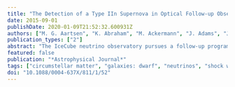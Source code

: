 ```yaml
---
title: "The Detection of a Type IIn Supernova in Optical Follow-up Observations of IceCube Neutrino Events"
date: 2015-09-01
publishDate: 2020-01-09T21:52:32.600931Z
authors: ["M. G. Aartsen", "K. Abraham", "M. Ackermann", "J. Adams", "J. A. Aguilar", "M. Ahlers", "M. Ahrens", "D. Altmann", "T. Anderson", "M. Archinger", "C. Arguelles", "T. C. Arlen", "J. Auffenberg", "X. Bai", "S. W. Barwick", "V. Baum", "R. Bay", "J. J. Beatty", "J. Becker Tjus", "K. -H. Becker", "E. Beiser", "S. BenZvi", "P. Berghaus", "D. Berley", "E. Bernardini", "A. Bernhard", "D. Z. Besson", "G. Binder", "D. Bindig", "M. Bissok", "E. Blaufuss", "J. Blumenthal", "D. J. Boersma", "C. Bohm", "M. Börner", "F. Bos", "D. Bose", "S. Böser", "O. Botner", "J. Braun", "L. Brayeur", "H. -P. Bretz", "A. M. Brown", "N. Buzinsky", "J. Casey", "M. Casier", "E. Cheung", "D. Chirkin", "A. Christov", "B. Christy", "K. Clark", "L. Classen", "S. Coenders", "D. F. Cowen", "A. H. Cruz Silva", "J. Daughhetee", "J. C. Davis", "M. Day", "J. P. A. M. de André", "C. De Clercq", "H. Dembinski", "S. De Ridder", "P. Desiati", "K. D. de Vries", "G. de Wasseige", "M. de With", "T. DeYoung", "J. C. Dı́az-Vélez", "J. P. Dumm", "M. Dunkman", "R. Eagan", "B. Eberhardt", "T. Ehrhardt", "B. Eichmann", "S. Euler", "P. A. Evenson", "O. Fadiran", "S. Fahey", "A. R. Fazely", "A. Fedynitch", "J. Feintzeig", "J. Felde", "K. Filimonov", "C. Finley", "T. Fischer-Wasels", "S. Flis", "T. Fuchs", "M. Glagla", "T. K. Gaisser", "R. Gaior", "J. Gallagher", "L. Gerhardt", "K. Ghorbani", "D. Gier", "L. Gladstone", "T. Glüsenkamp", "A. Goldschmidt", "G. Golup", "J. G. Gonzalez", "D. Góra", "D. Grant", "P. Gretskov", "J. C. Groh", "A. Gross", "C. Ha", "C. Haack", "A. Haj Ismail", "A. Hallgren", "F. Halzen", "B. Hansmann", "K. Hanson", "D. Hebecker", "D. Heereman", "K. Helbing", "R. Hellauer", "D. Hellwig", "S. Hickford", "J. Hignight", "G. C. Hill", "K. D. Hoffman", "R. Hoffmann", "K. Holzapfe", "A. Homeier", "K. Hoshina", "F. Huang", "M. Huber", "W. Huelsnitz", "P. O. Hulth", "K. Hultqvist", "S. In", "A. Ishihara", "E. Jacobi", "G. S. Japaridze", "K. Jero", "M. Jurkovic", "B. Kaminsky", "A. Kappes", "T. Karg", "A. Karle", "M. Kauer", "A. Keivani", "J. L. Kelley", "J. Kemp", "A. Kheirandish", "J. Kiryluk", "J. Kläs", "S. R. Klein", "G. Kohnen", "R. Koirala", "H. Kolanoski", "R. Konietz", "A. Koob", "L. Köpke", "C. Kopper", "S. Kopper", "D. J. Koskinen", "M. Kowalski", "K. Krings", "G. Kroll", "M. Kroll", "J. Kunnen", "N. Kurahashi", "T. Kuwabara", "M. Labare", "J. L. Lanfranchi", "M. J. Larson", "M. Lesiak-Bzdak", "M. Leuermann", "J. Leuner", "J. Lünemann", "J. Madsen", "G. Maggi", "K. B. M. Mahn", "R. Maruyama", "K. Mase", "H. S. Matis", "R. Maunu", "F. McNally", "K. Meagher", "M. Medici", "A. Meli", "T. Menne", "G. Merino", "T. Meures", "S. Miarecki", "E. Middell", "E. Middlemas", "J. Miller", "L. Mohrmann", "T. Montaruli", "R. Morse", "R. Nahnhauer", "U. Naumann", "H. Niederhausen", "S. C. Nowicki", "D. R. Nygren", "A. Obertacke", "A. Olivas", "A. Omairat", "A. O'Murchadha", "T. Palczewski", "H. Pandya", "L. Paul", "J. A. Pepper", "C. Pérez de los Heros", "C. Pfendner", "D. Pieloth", "E. Pinat", "J. Posselt", "P. B. Price", "G. T. Przybylski", "J. Pütz", "M. Quinnan", "L. Rädel", "M. Rameez", "K. Rawlins", "P. Redl", "R. Reimann", "M. Relich", "E. Resconi", "W. Rhode", "M. Richman", "S. Richter", "B. Riedel", "S. Robertson", "M. Rongen", "C. Rott", "T. Ruhe", "D. Ryckbosch", "S. M. Saba", "L. Sabbatini", "H. -G. Sander", "A. Sand rock", "J. Sandroos", "S. Sarkar", "K. Schatto", "F. Scheriau", "M. Schimp", "T. Schmidt", "M. Schmitz", "S. Schoenen", "S. Schöneberg", "A. Schönwald", "A. Schukraft", "L. Schulte", "D. Seckel", "S. Seunarine", "R. Shanidze", "M. W. E. Smith", "D. Soldin", "G. M. Spiczak", "C. Spiering", "M. Stahlberg", "M. Stamatikos", "T. Stanev", "N. A. Stanisha", "A. Stasik", "T. Stezelberger", "R. G. Stokstad", "A. Stössl", "E. A. Strahler", "R. Ström", "N. L. Strotjohann", "G. W. Sullivan", "M. Sutherland", "H. Taavola", "I. Taboada", "S. Ter-Antonyan", "A. Terliuk", "́ G. Teši", "S. Tilav", "P. A. Toale", "M. N. Tobin", "D. Tosi", "M. Tselengidou", "A. Turcati", "E. Unger", "M. Usner", "S. Vallecorsa", "N. van Eijndhoven", "J. Vandenbroucke", "J. van Santen", "S. Vanheule", "J. Veenkamp", "M. Vehring", "M. Voge", "M. Vraeghe", "C. Walck", "M. Wallraff", "N. Wandkowsky", "Ch. Weaver", "C. Wendt", "S. Westerhoff", "B. J. Whelan", "N. Whitehorn", "C. Wichary", "K. Wiebe", "C. H. Wiebusch", "L. Wille", "D. R. Williams", "H. Wissing", "M. Wolf", "T. R. Wood", "K. Woschnagg", "D. L. Xu", "X. W. Xu", "Y. Xu", "J. P. Yanez", "G. Yodh", "S. Yoshida", "P. Zarzhitsky", "M. Zoll", "IceCube Collaboration", "Eran O. Ofek", "Mansi M. Kasliwal", "Peter E. Nugent", "Iair Arcavi", "Joshua S. Bloom", "Shrinivas R. Kulkarni", "Daniel A. Perley", "Tom Barlow", "Assaf Horesh", "Avishay Gal-Yam", "D. A. Howell", "Ben Dilday", "PTF Collaboration", "Phil A. Evans", "Jamie A. Kennea", "Swift Collaboration", "W. S. Burgett", "K. C. Chambers", "N. Kaiser", "C. Waters", "H. Flewelling", "J. L. Tonry", "A. Rest", "S. J. Smartt", "Pan-STARRS1 Science Consortium"]
publication_types: ["2"]
abstract: "The IceCube neutrino observatory pursues a follow-up program selecting interesting neutrino events in real-time and issuing alerts for electromagnetic follow-up observations. In 2012 March, the most significant neutrino alert during the first three years of operation was issued by IceCube. In the follow-up observations performed by the Palomar Transient Factory (PTF), a Type IIn supernova (SN IIn) PTF12csy was found 0.°2 away from the neutrino alert direction, with an error radius of 0.°54. It has a redshift of z = 0.0684, corresponding to a luminosity distance of about 300 Mpc and the Pan-STARRS1 survey shows that its explosion time was at least 158 days (in host galaxy rest frame) before the neutrino alert, so that a causal connection is unlikely. The a posteriori significance of the chance detection of both the neutrinos and the SN at any epoch is 2.2 σ within IceCube's 2011/12 data acquisition season. Also, a complementary neutrino analysis reveals no long-term signal over the course of one year. Therefore, we consider the SN detection coincidental and the neutrinos uncorrelated to the SN. However, the SN is unusual and interesting by itself: it is luminous and energetic, bearing strong resemblance to the SN IIn 2010jl, and shows signs of interaction of the SN ejecta with a dense circumstellar medium. High-energy neutrino emission is expected in models of diffusive shock acceleration, but at a low, non-detectable level for this specific SN. In this paper, we describe the SN PTF12csy and present both the neutrino and electromagnetic data, as well as their analysis."
featured: false
publication: "*Astrophysical Journal*"
tags: ["circumstellar matter", "galaxies: dwarf", "neutrinos", "shock waves", "supernovae: individual: PTF12csy", "SN 2010jl", "Astrophysics - High Energy Astrophysical Phenomena", "85-05"]
doi: "10.1088/0004-637X/811/1/52"
---
```


